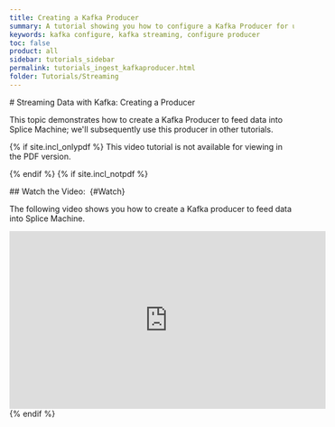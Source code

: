 ```yaml
---
title: Creating a Kafka Producer
summary: A tutorial showing you how to configure a Kafka Producer for use with Splice Machine.
keywords: kafka configure, kafka streaming, configure producer
toc: false
product: all
sidebar: tutorials_sidebar
permalink: tutorials_ingest_kafkaproducer.html
folder: Tutorials/Streaming
---
```

<section>
<div class="TopicContent" data-swiftype-index="true" markdown="1">
# Streaming Data with Kafka: Creating a Producer

This topic demonstrates how to create a Kafka Producer to feed data into
Splice Machine; we'll subsequently use this producer in other tutorials.

{% if site.incl_onlypdf %}
This video tutorial is not available for viewing in the PDF version.</p>
{% endif %}
{% if site.incl_notpdf %}
<div markdown="1">
## Watch the Video:    {#Watch}

The following video shows you how to create a Kafka producer to feed
data into Splice Machine.

<div class="centered" markdown="1">
<iframe class="youtube-player_0"
src="https://www.youtube.com/embed/wXOKo-7q4Ls?" frameborder="0"
allowfullscreen="1" width="560px" height="315px"></iframe>

</div>
</div>
{% endif %}
</div>
</section>
